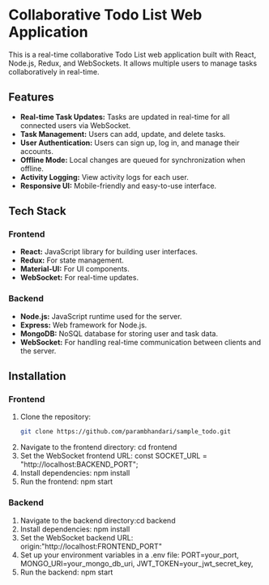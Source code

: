 # Collaborative Todo List Web Application

This is a real-time collaborative Todo List web application built with React, Node.js, Redux, and WebSockets. It allows multiple users to manage tasks collaboratively in real-time.

## Features

- **Real-time Task Updates:** Tasks are updated in real-time for all connected users via WebSocket.
- **Task Management:** Users can add, update, and delete tasks.
- **User Authentication:** Users can sign up, log in, and manage their accounts.
- **Offline Mode:** Local changes are queued for synchronization when offline.
- **Activity Logging:** View activity logs for each user.
- **Responsive UI:** Mobile-friendly and easy-to-use interface.

## Tech Stack

### Frontend
- **React:** JavaScript library for building user interfaces.
- **Redux:** For state management.
- **Material-UI:** For UI components.
- **WebSocket:** For real-time updates.

### Backend
- **Node.js:** JavaScript runtime used for the server.
- **Express:** Web framework for Node.js.
- **MongoDB:** NoSQL database for storing user and task data.
- **WebSocket:** For handling real-time communication between clients and the server.

## Installation

### Frontend

1. Clone the repository:
   ```bash
   git clone https://github.com/parambhandari/sample_todo.git
   
2. Navigate to the frontend directory: cd frontend
3. Set the WebSocket frontend URL: const SOCKET_URL = "http://localhost:BACKEND_PORT";
4. Install dependencies: npm install
5. Run the frontend: npm start

### Backend

1. Navigate to the backend directory:cd backend
2. Install dependencies: npm install
3. Set the WebSocket backend URL: origin:"http://localhost:FRONTEND_PORT"
4. Set up your environment variables in a .env file:
PORT=your_port,
MONGO_URI=your_mongo_db_uri,
JWT_TOKEN=your_jwt_secret_key,
5. Run the backend: npm start




